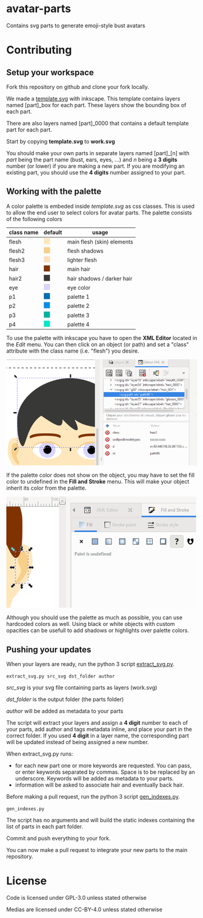 # avatar-parts
Contains svg parts to generate emoji-style bust avatars

# Contributing

## Setup your workspace

Fork this repository on github and clone your fork locally.

We made a [template.svg](template.svg) with inkscape. This template contains layers named [part]_box for each part. These layers show the bounding box of each part.

There are also layers named [part]_0000 that contains a default template part for each part.

Start by copying **template.svg** to **work.svg**

You should make your own parts in separate layers named [part]_[n] with *part* being the part name (bust, ears, eyes, ...) and *n* being a **3 digits** number (or lower) if you are making a new part. If you are modifying an existing part, you should use the **4 digits** number assigned to your part.

## Working with the palette

A color palette is embeded inside *template.svg* as css classes. This is used to allow the end user to select colors for avatar parts. The palette consists of the following colors

class name | default | usage
---------- | ------- | -----
flesh      | ![#ffe7bd](resources/flesh.png "#ffe7bd") | main flesh (skin) elements
flesh2     | ![#f7cf88](resources/flesh2.png "#f7cf88") | flesh shadows
flesh3     | ![#ffdebd](resources/flesh3.png "#ffdebd") | lighter flesh
hair       | ![#803300](resources/hair.png "#803300") | main hair
hair2      | ![#383837](resources/hair2.png "#383837") | hair shadows / darker hair
eye        | ![#d8d5ff](resources/eye.png "#d8d5ff") | eye color
p1         | ![#006eb3](resources/p1.png "#006eb3") | palette 1
p2         | ![#008de6](resources/p2.png "#008de6") | palette 2
p3         | ![#00b39e](resources/p3.png "#00b39e") | palette 3
p4         | ![#00e6cb](resources/p4.png "#00e6cb") | palette 4

To use the palette with inkscape you have to open the **XML Editor** located in the *Edit* menu. You can then click on an object (or path) and set a "class" attribute with the class name (i.e. "flesh") you desire.

![xmleditor](resources/palette_edit.png "XML Editor")

If the palette color does not show on the object, you may have to set the fill color to undefined in the **Fill and Stroke** menu. This will make your object inherit its color from the palette.

![fillcolor](resources/fill.png "Undefined Fill")

Although you should use the palette as much as possible, you can use hardcoded colors as well. Using black or white objects with custom opacities can be usefull to add shadows or highlights over palette colors.


## Pushing your updates
When your layers are ready, run the python 3 script [extract_svg.py](extract_svg.py).

`extract_svg.py src_svg dst_folder author`

*src_svg* is your svg file containing parts as layers (work.svg)

*dst_folder* is the output folder (the parts folder)

*author* will be added as metadata to your parts

The script will extract your layers and assign a **4 digit** number to each of your parts, add author and tags metadata inline, and place your part in the correct folder. If you used **4 digit** in a layer name, the corresponding part will be updated instead of being assigned a new number.

When extract_svg.py runs:
- for each new part one or more keywords are requested. You can pass, or enter keywords separated by commas. Space is to be replaced by an underscore. Keywords will be added as metadata to your parts.
- information will be asked to associate hair and eventually back hair.

Before making a pull request, run the python 3 script [gen_indexes.py](gen_indexes.py).

`gen_indexes.py`

The script has no arguments and will build the static indexes containing the list of parts in each part folder.

Commit and push everything to your fork.

You can now make a pull request to integrate your new parts to the main repository.

# License
Code is licensed under GPL-3.0 unless stated otherwise

Medias are licensed under CC-BY-4.0 unless stated otherwise
